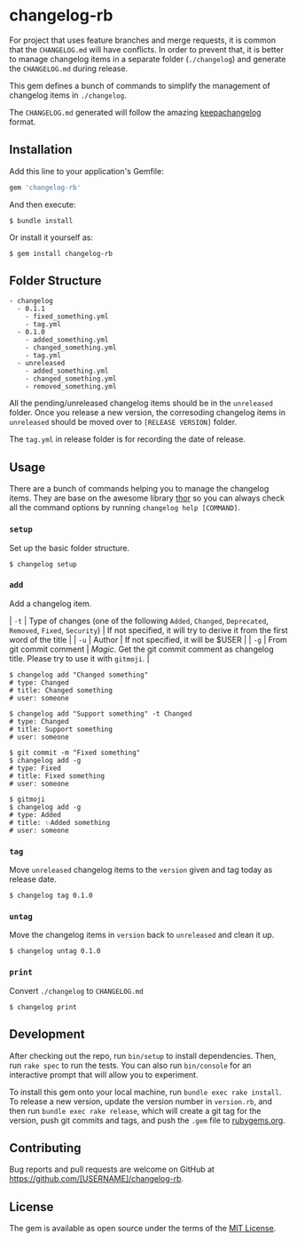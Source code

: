 # changelog-rb

For project that uses feature branches and merge requests, it is common that the `CHANGELOG.md` will have conflicts. In order to prevent that, it is better to manage changelog items in a separate folder (`./changelog`) and generate the `CHANGELOG.md` during release.

This gem defines a bunch of commands to simplify the management of changelog items in `./changelog`.

The `CHANGELOG.md` generated will follow the amazing [keepachangelog](http://keepachangelog.com/en/1.0.0/) format.

## Installation

Add this line to your application's Gemfile:

```ruby
gem 'changelog-rb'
```

And then execute:

    $ bundle install

Or install it yourself as:

    $ gem install changelog-rb

## Folder Structure

```
- changelog
  - 0.1.1
    - fixed_something.yml
    - tag.yml
  - 0.1.0
    - added_something.yml
    - changed_something.yml
    - tag.yml
  - unreleased
    - added_something.yml
    - changed_something.yml
    - removed_something.yml
```

All the pending/unreleased changelog items should be in the `unreleased` folder. Once you release a new version, the corresoding changelog items in `unreleased` should be moved over to `[RELEASE VERSION]` folder.

The `tag.yml` in release folder is for recording the date of release.

## Usage

There are a bunch of commands helping you to manage the changelog items. They are base on the awesome library [thor](https://github.com/erikhuda/thor) so you can always check all the command options by running `changelog help [COMMAND]`.

### `setup`

Set up the basic folder structure.

```
$ changelog setup
```

### `add`

Add a changelog item.

| `-t` | Type of changes (one of the following `Added`, `Changed`, `Deprecated`, `Removed`, `Fixed`, `Security`) | If not specified, it will try to derive it from the first word of the title |
| `-u` | Author | If not specified, it will be $USER |
| `-g` | From git commit comment | *Magic*. Get the git commit comment as changelog title. Please try to use it with `gitmoji`. |

```
$ changelog add "Changed something"
# type: Changed
# title: Changed something
# user: someone

$ changelog add "Support something" -t Changed
# type: Changed
# title: Support something
# user: someone

$ git commit -m "Fixed something"
$ changelog add -g
# type: Fixed
# title: Fixed something
# user: someone

$ gitmoji
$ changelog add -g
# type: Added
# title: ✨Added something
# user: someone

```

### `tag`

Move `unreleased` changelog items to the `version` given and tag today as release date.

```
$ changelog tag 0.1.0
```

### `untag`

Move the changelog items in `version` back to `unreleased` and clean it up.

```
$ changelog untag 0.1.0
```

### `print`

Convert `./changelog` to `CHANGELOG.md`

```
$ changelog print
```


## Development

After checking out the repo, run `bin/setup` to install dependencies. Then, run `rake spec` to run the tests. You can also run `bin/console` for an interactive prompt that will allow you to experiment.

To install this gem onto your local machine, run `bundle exec rake install`. To release a new version, update the version number in `version.rb`, and then run `bundle exec rake release`, which will create a git tag for the version, push git commits and tags, and push the `.gem` file to [rubygems.org](https://rubygems.org).

## Contributing

Bug reports and pull requests are welcome on GitHub at https://github.com/[USERNAME]/changelog-rb.

## License

The gem is available as open source under the terms of the [MIT License](https://opensource.org/licenses/MIT).
